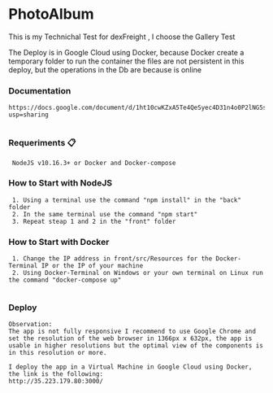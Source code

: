 # PhotoAlbum
This is my Technichal  Test for dexFreight , I choose the Gallery Test


The Deploy is in Google Cloud using Docker, because Docker create a temporary folder to run the container the files are not persistent in this deploy, but the operations in the Db are because is online

### Documentation
```
https://docs.google.com/document/d/1ht10cwKZxA5Te4QeSyec4D31n4o0P2lNG5sCp2We5aM/edit?usp=sharing
 
```
### Requeriments 📋
```
 NodeJS v10.16.3+ or Docker and Docker-compose
```

### How to Start with NodeJS 
```
 1. Using a terminal use the command "npm install" in the "back" folder
 2. In the same terminal use the command "npm start"
 3. Repeat steap 1 and 2 in the "front" folder
```
### How to Start with Docker 
```
 1. Change the IP address in front/src/Resources for the Docker-Terminal IP or the IP of your machine
 2. Using Docker-Terminal on Windows or your own terminal on Linux run the command "docker-compose up"
 
```
### Deploy 
```
Observation:
The app is not fully responsive I recommend to use Google Chrome and set the resolution of the web browser in 1366px x 632px, the app is usable in higher resolutions but the optimal view of the components is in this resolution or more.

I deploy the app in a Virtual Machine in Google Cloud using Docker, the link is the following:
http://35.223.179.80:3000/

 
```
